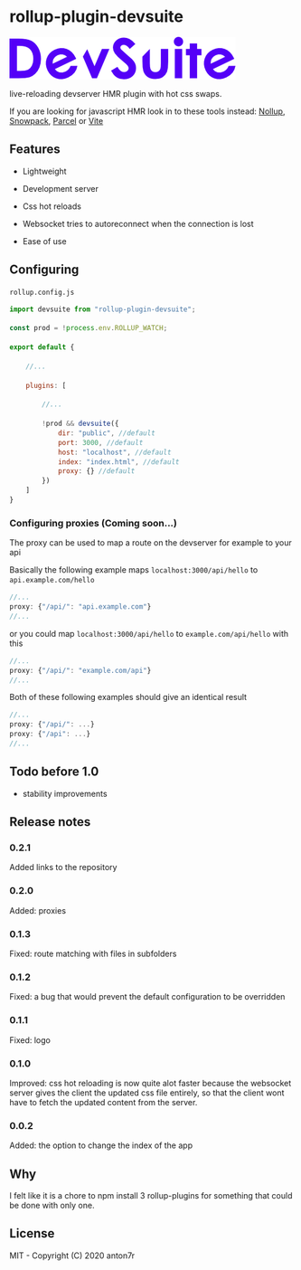 # rollup-plugin-devsuite

![DevSuiteLogo](https://raw.githubusercontent.com/anton7r/rollup-plugin-devsuite/HEAD/logo/DevSuite.png)

live-reloading devserver HMR plugin with hot css swaps.

If you are looking for javascript HMR look in to these tools instead: [Nollup](https://github.com/PepsRyuu/nollup), [Snowpack](https://www.snowpack.dev/), [Parcel](https://parceljs.org/) or [Vite](https://github.com/vitejs/vite)

## Features

- Lightweight

- Development server

- Css hot reloads

- Websocket tries to autoreconnect when the connection is lost

- Ease of use

## Configuring

`rollup.config.js`

```js
import devsuite from "rollup-plugin-devsuite";

const prod = !process.env.ROLLUP_WATCH;

export default {

    //...

    plugins: [

        //...

        !prod && devsuite({
            dir: "public", //default
            port: 3000, //default
            host: "localhost", //default
            index: "index.html", //default
            proxy: {} //default
        })
    ]
}
```

### Configuring proxies (Coming soon...)

The proxy can be used to map a route on the devserver for example to your api

Basically the following example maps `localhost:3000/api/hello` to `api.example.com/hello`

```js
//...
proxy: {"/api/": "api.example.com"}
//...
```

or you could map `localhost:3000/api/hello` to `example.com/api/hello` with this

```js
//...
proxy: {"/api/": "example.com/api"}
//...
```

Both of these following examples should give an identical result

```js
//...
proxy: {"/api/": ...}
proxy: {"/api": ...}
//...
```

## Todo before 1.0

- stability improvements

## Release notes

### 0.2.1

Added links to the repository



### 0.2.0

Added: proxies

### 0.1.3

Fixed: route matching with files in subfolders

### 0.1.2

Fixed: a bug that would prevent the default configuration to be overridden

### 0.1.1

Fixed: logo

### 0.1.0

Improved: css hot reloading is now quite alot faster because the websocket server gives the client the updated css file entirely, so that the client wont have to fetch the updated content from the server.

### 0.0.2

Added: the option to change the index of the app

## Why

I felt like it is a chore to npm install 3 rollup-plugins for something that could be done with only one.

## License

MIT - Copyright (C) 2020 anton7r
